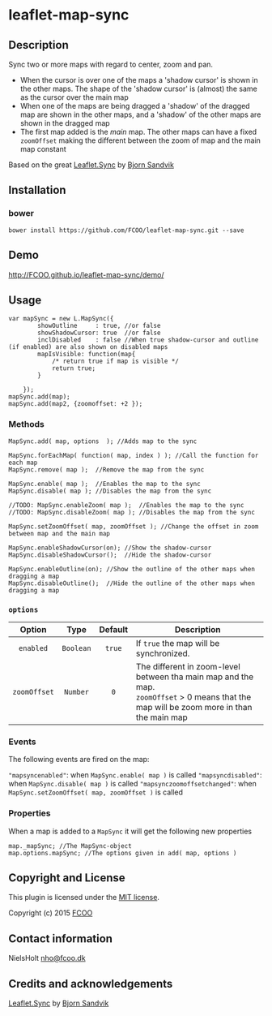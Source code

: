 # leaflet-map-sync
>


## Description
Sync two or more maps with regard to center, zoom and pan.


- When the cursor is over one of the maps a 'shadow cursor' is shown in the other maps.
    The shape of the 'shadow cursor' is (almost) the same as the cursor over the main map
- When one of the maps are being dragged a 'shadow' of the dragged map are shown in the other maps, and a 'shadow' of the other maps are shown in the dragged map 
- The first map added is the *main* map. The other maps can have a fixed `zoomOffset` making the different between the zoom of map and the main map constant

Based on the great [Leaflet.Sync](https://github.com/turban/Leaflet.Sync) by [Bjorn Sandvik](https://github.com/turban/)

## Installation
### bower
`bower install https://github.com/FCOO/leaflet-map-sync.git --save`

## Demo
http://FCOO.github.io/leaflet-map-sync/demo/ 

## Usage
	var mapSync = new L.MapSync({
            showOutline     : true, //or false
            showShadowCursor: true  //or false
            inclDisabled    : false //When true shadow-cursor and outline (if enabled) are also shown on disabled maps
            mapIsVisible: function(map{ 
                /* return true if map is visible */
                return true;
            }

        });
	mapSync.add(map);
	mapSync.add(map2, {zoomoffset: +2 });

### Methods

	MapSync.add( map, options  ); //Adds map to the sync	

	MapSync.forEachMap( function( map, index ) ); //Call the function for each map
	MapSync.remove( map ); 	//Remove the map from the sync

	MapSync.enable( map );	//Enables the map to the sync
	MapSync.disable( map );	//Disables the map from the sync

	//TODO: MapSync.enableZoom( map );	//Enables the map to the sync
	//TODO: MapSync.disableZoom( map );	//Disables the map from the sync

    MapSync.setZoomOffset( map, zoomOffset ); //Change the offset in zoom between map and the main map

	MapSync.enableShadowCursor(on); //Show the shadow-cursor
	MapSync.disableShadowCursor();  //Hide the shadow-cursor

	MapSync.enableOutline(on); //Show the outline of the other maps when dragging a map
	MapSync.disableOutline();  //Hide the outline of the other maps when dragging a map
        


### `options`
| Option | Type | Default | Description |
| :--: | :--: | :-----: | --- |
| `enabled` | `Boolean` | `true` | If `true` the map will be synchronized. |
| `zoomOffset` | `Number` | `0` | The different in zoom-level between tha main map and the map.<br> `zoomOffset` > 0 means that the map will be zoom more in than the main map |

### Events
The following events are fired on the map:

`"mapsyncenabled"`: when `MapSync.enable( map )` is called
`"mapsyncdisabled"`: when `MapSync.disable( map )` is called
`"mapsynczoomoffsetchanged"`: when `MapSync.setZoomOffset( map, zoomOffset )` is called

### Properties 
When a map is added to a `MapSync` it will get the following new properties

    map._mapSync; //The MapSync-object
    map.options.mapSync; //The options given in add( map, options )

## Copyright and License
This plugin is licensed under the [MIT license](https://github.com/FCOO/leaflet-map-sync/LICENSE).

Copyright (c) 2015 [FCOO](https://github.com/FCOO)

## Contact information

NielsHolt nho@fcoo.dk


## Credits and acknowledgements

[Leaflet.Sync](https://github.com/turban/Leaflet.Sync) by [Bjorn Sandvik](https://github.com/turban/)


